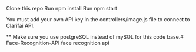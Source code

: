 Clone this repo
Run npm install
Run npm start

You must add your own API key in the controllers/image.js file to connect to Clarifai API.

** Make sure you use postgreSQL instead of mySQL for this code base.# Face-Recognition-API
face recognition api
